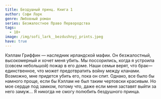 ```yaml
---
title: Бездушный принц. Книга 1
author: Софи Ларк
genre: Любовный роман
series: Безжалостное Право Первородства
tags:
  - 18+
image: /img/sofi_lark__bezdushnyj_prints.jpeg
have: true
---
```

Кэллам Гриффин — наследник ирландской мафии. Он безжалостный, высокомерный и хочет меня убить. Мы поссорились, когда я устроила (совсем небольшой) пожар в его доме. Наши семьи верят, что брак— единственное, что может предотвратить войну между кланами. Возможно, мне придется убить его, пока он спит. Однако, все было бы намного проще, если бы Кэллам не был таким чертовски красивым. Но мое сердце под замком, потому что, даже если меня заставят выйти за него замуж… Я никогда не смогу полюбить бездушного принца.